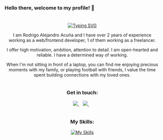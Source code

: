 ### Hello there, welcome to my profile! 👋
#
<div align="center">

[![Typing SVG](https://readme-typing-svg.demolab.com?font=Fira+Code&weight=700&pause=1000&color=42D392&center=true&random=false&width=435&lines=%3CFrontend+Developer%2F%3E)](https://git.io/typing-svg)

I am Rodrigo Alejandro Acuña and I have over 2 years of experience working as a web/frontend developer, 1 of them working as a freelancer. 

I offer high motivation, ambition, attention to detail. I am open-hearted and reliable. I have a determined way of working.

When I'm not sitting in front of a laptop, you can find me enjoying precious moments with my family, or playing football with friends, I value the time spent building connections with my loved ones.

</div>

#

<h3 align="center">Get in touch:</h3>
<p align="center">
<a href="https://www.linkedin.com/in/acunarodrigo/">
     <img src="https://img.shields.io/badge/linkedin-%230077B5.svg?&style=for-the-badge&logo=linkedin&logoColor=white" />
  </a>&nbsp;&nbsp;
<a href="mailto:rodrigoacuna.dev@gmail.com?subject=Hi there!">
     <img src="https://img.shields.io/badge/Gmail-FF0000.svg?&style=for-the-badge&logo=gmail&logoColor=white" />
  </a>&nbsp;&nbsp;  
</p>

#

<div align="center">
<h3 align="center">My Skills:</h3>

[![My Skills](https://skillicons.dev/icons?i=js,ts,html,css,sass,less,tailwind,vue,nuxt,pinia,vite,nodejs,npm,git,ubuntu,firebase,figma,ps,&perline=5)](https://skillicons.dev)

</div>



